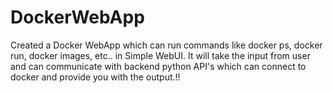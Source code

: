 # DockerWebApp

Created a Docker WebApp which can run commands like docker ps, docker run, docker images, etc.. in Simple WebUI.
It will take the input from user and can communicate with backend python API's which can connect to docker and provide you with the output.!!


